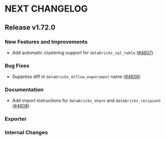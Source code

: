 # NEXT CHANGELOG

## Release v1.72.0

### New Features and Improvements

 * Add automatic clustering support for `databricks_sql_table` ([#4607](https://github.com/databricks/terraform-provider-databricks/pull/4607))

### Bug Fixes

 * Suppress diff in `databricks_mlflow_experiment` name ([#4606](https://github.com/databricks/terraform-provider-databricks/pull/4606))

### Documentation

 * Add import instructions for `databricks_share` and `databricks_recipient` ([#4608](https://github.com/databricks/terraform-provider-databricks/pull/4608))

### Exporter

### Internal Changes
